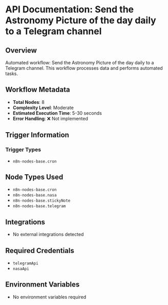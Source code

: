 # API Documentation: Send the Astronomy Picture of the day daily to a Telegram channel

## Overview
Automated workflow: Send the Astronomy Picture of the day daily to a Telegram channel. This workflow processes data and performs automated tasks.

## Workflow Metadata
- **Total Nodes**: 8
- **Complexity Level**: Moderate
- **Estimated Execution Time**: 5-30 seconds
- **Error Handling**: ❌ Not implemented

## Trigger Information
### Trigger Types
- `n8n-nodes-base.cron`

## Node Types Used
- `n8n-nodes-base.cron`
- `n8n-nodes-base.nasa`
- `n8n-nodes-base.stickyNote`
- `n8n-nodes-base.telegram`

## Integrations
- No external integrations detected

## Required Credentials
- `telegramApi`
- `nasaApi`

## Environment Variables
- No environment variables required
